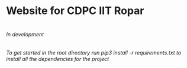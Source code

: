 <h1>Website for CDPC IIT Ropar<h1>
<h6>In development<h6>

<p>To get started in the root directory run pip3 install -r requirements.txt to install all the dependencies for the project</p>